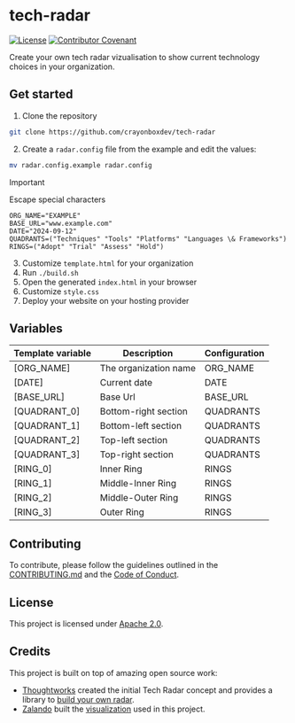 # tech-radar

[![License](https://img.shields.io/badge/License-Apache_2.0-blue.svg)](https://opensource.org/licenses/Apache-2.0)
[![Contributor Covenant](https://img.shields.io/badge/Contributor%20Covenant-2.1-4baaaa.svg)](./CODE_OF_CONDUCT.md)

Create your own tech radar vizualisation to show current technology choices in your organization.

## Get started

1. Clone the repository

```sh
git clone https://github.com/crayonboxdev/tech-radar
```

2. Create a `radar.config` file from the example and edit the values:

```sh
mv radar.config.example radar.config
```

> [!IMPORTANT]
> Escape special characters

```
ORG_NAME="EXAMPLE"
BASE_URL="www.example.com"
DATE="2024-09-12"
QUADRANTS=("Techniques" "Tools" "Platforms" "Languages \& Frameworks")
RINGS=("Adopt" "Trial" "Assess" "Hold")
```

3. Customize `template.html` for your organization
4. Run `./build.sh`
5. Open the generated `index.html` in your browser
6. Customize `style.css`
7. Deploy your website on your hosting provider

## Variables

| Template variable | Description           | Configuration |
| ----------------- | --------------------- | ------------- |
| [ORG_NAME]        | The organization name | ORG_NAME      |
| [DATE]            | Current date          | DATE          |
| [BASE_URL]        | Base Url              | BASE_URL      |
| [QUADRANT_0]      | Bottom-right section  | QUADRANTS     |
| [QUADRANT_1]      | Bottom-left section   | QUADRANTS     |
| [QUADRANT_2]      | Top-left section      | QUADRANTS     |
| [QUADRANT_3]      | Top-right section     | QUADRANTS     |
| [RING_0]          | Inner Ring            | RINGS         |
| [RING_1]          | Middle-Inner Ring     | RINGS         |
| [RING_2]          | Middle-Outer Ring     | RINGS         |
| [RING_3]          | Outer Ring            | RINGS         |

## Contributing

To contribute, please follow the guidelines outlined in the [CONTRIBUTING.md](./CONTRIBUTING.md) and the [Code of Conduct](./CODE_OF_CONDUCT.md).

## License

This project is licensed under [Apache 2.0](./LICENSE).

## Credits

This project is built on top of amazing open source work:

- [Thoughtworks](https://www.thoughtworks.com/radar) created the initial Tech Radar concept and provides a library to [build your own radar](https://github.com/thoughtworks/build-your-own-radar).
- [Zalando](https://github.com/zalando/tech-radar) built the [visualization](https://opensource.zalando.com/tech-radar/) used in this project.
